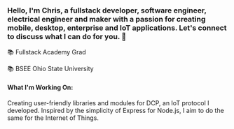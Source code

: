 ### Hello, I'm Chris, a fullstack developer, software engineer, electrical engineer and maker with a passion for creating mobile, desktop, enterprise and IoT applications. Let's connect to discuss what I can do for you. 👋

 📚  Fullstack Academy Grad
 
 📚  BSEE Ohio State University

#### What I'm Working On: 
Creating user-friendly libraries and modules for DCP, an IoT protocol I developed.  Inspired by the simplicity of Express for Node.js, I aim to do the same for the Internet of Things.

<!--
## My GitHub Stats

![GitHub Stats](https://github-readme-stats.vercel.app/api?username=chrisallenarmbruster&show_icons=true&count_private=true)

## My Top Languages

![Top Languages](https://github-readme-stats.vercel.app/api/top-langs/?username=chrisallenarmbruster&layout=compact)

## My GitHub Activity

![GitHub Activity](https://activity-graph.herokuapp.com/graph?username=chrisallenarmbruster&theme=github)

Thanks for visiting my profile! If you have any questions or just want to say hi, feel free to reach out. 😄

-->
